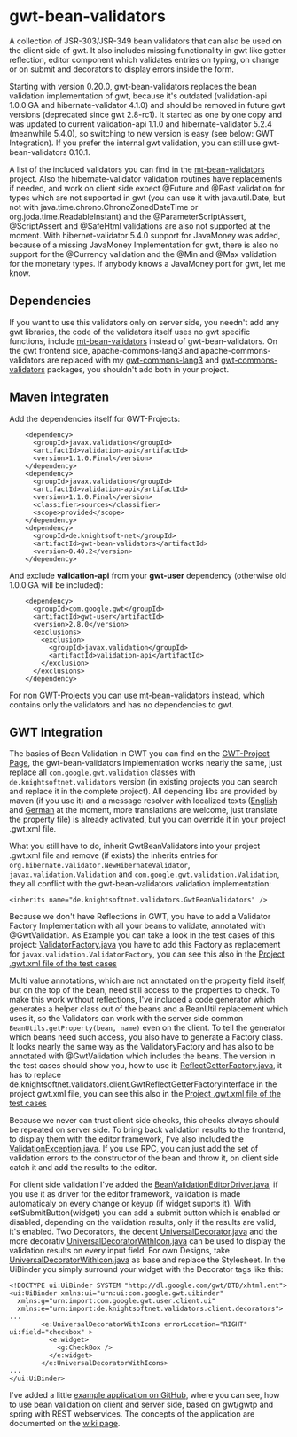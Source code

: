 gwt-bean-validators
===================

A collection of JSR-303/JSR-349 bean validators that can also be used on the client side of gwt. It also includes missing functionality in gwt like getter reflection, editor component which validates entries on typing, on change or on submit and decorators to display errors inside the form.

Starting with version 0.20.0, gwt-bean-validators replaces the bean validation implementation of gwt, because it's outdated (validation-api 1.0.0.GA and hibernate-validator 4.1.0) and should be removed in future gwt versions (deprecated since gwt 2.8-rc1). It started as one by one copy and was updated to current validation-api 1.1.0 and hibernate-validator 5.2.4 (meanwhile 5.4.0), so switching to new version is easy (see below: GWT Integration). If you prefer the internal gwt validation, you can still use gwt-bean-validators 0.10.1.

A list of the included validators you can find in the [mt-bean-validators](https://github.com/ManfredTremmel/mt-bean-validators) project. Also the hibernate-validator validation routines have replacements if needed, and work on client side expect @Future and @Past validation for types which are not supported in gwt (you can use it with java.util.Date, but not with java.time.chrono.ChronoZonedDateTime or org.joda.time.ReadableInstant) and the @ParameterScriptAssert, @ScriptAssert and @SafeHtml validations are also not supported at the moment. With hibernet-validator 5.4.0 support for JavaMoney was added, because of a missing JavaMoney Implementation for gwt, there is also no support for the @Currency validation and the @Min and @Max validation for the monetary types. If anybody knows a JavaMoney port for gwt, let me know.


Dependencies
------------
If you want to use this validators only on server side, you needn't add any gwt libraries, the code of the validators itself uses no gwt specific functions, include [mt-bean-validators](https://github.com/ManfredTremmel/mt-bean-validators) instead of gwt-bean-validators.
On the gwt frontend side, apache-commons-lang3 and apache-commons-validators are replaced with my [gwt-commons-lang3](https://github.com/ManfredTremmel/gwt-commons-lang3) and [gwt-commons-validators](https://github.com/ManfredTremmel/gwt-commons-validator) packages, you shouldn't add both in your project.

Maven integraten
----------------

Add the dependencies itself for GWT-Projects:

```
    <dependency>
      <groupId>javax.validation</groupId>
      <artifactId>validation-api</artifactId>
      <version>1.1.0.Final</version>
    </dependency>
    <dependency>
      <groupId>javax.validation</groupId>
      <artifactId>validation-api</artifactId>
      <version>1.1.0.Final</version>
      <classifier>sources</classifier>
      <scope>provided</scope>
    </dependency>
    <dependency>
      <groupId>de.knightsoft-net</groupId>
      <artifactId>gwt-bean-validators</artifactId>
      <version>0.40.2</version>
    </dependency>
```

And exclude **validation-api** from your **gwt-user** dependency (otherwise old 1.0.0.GA will be included):

```
    <dependency>
      <groupId>com.google.gwt</groupId>
      <artifactId>gwt-user</artifactId>
      <version>2.8.0</version>
      <exclusions>
        <exclusion>
          <groupId>javax.validation</groupId>
          <artifactId>validation-api</artifactId>
        </exclusion>
      </exclusions>
    </dependency>
```
For non GWT-Projects you can use [mt-bean-validators](https://github.com/ManfredTremmel/mt-bean-validators) instead, which contains only the validators and has no dependencies to gwt.

GWT Integration
---------------

The basics of Bean Validation in GWT you can find on the [GWT-Project Page](http://www.gwtproject.org/doc/latest/DevGuideValidation.html), the gwt-bean-validators implementation works nearly the same, just replace all `com.google.gwt.validation` classes with `de.knightsoftnet.validators` version (in existing projects you can search and replace it in the complete project). All depending libs are provided by maven (if you use it) and a message resolver with localized texts ([English](https://github.com/ManfredTremmel/mt-bean-validators/blob/master/src/main/resources/de/knightsoftnet/validators/client/ValidationMessages.properties) and [German](https://github.com/ManfredTremmel/mt-bean-validators/blob/master/src/main/resources/de/knightsoftnet/validators/client/ValidationMessages_de.properties) at the moment, more translations are welcome, just translate the property file) is already activated, but you can override it in your project .gwt.xml file.

What you still have to do, inherit GwtBeanValidators into your project .gwt.xml file and remove (if exists) the inherits entries for `org.hibernate.validator.NewHibernateValidator`, `javax.validation.Validation` and `com.google.gwt.validation.Validation`, they all conflict with the gwt-bean-validators validation implementation:

```
<inherits name="de.knightsoftnet.validators.GwtBeanValidators" />
```

Because we don't have Reflections in GWT, you have to add a Validator Factory Implementation with all your beans to validate, annotated with @GwtValidation. As Example you can take a look in the test cases of this project: [ValidatorFactory.java](https://github.com/ManfredTremmel/gwt-bean-validators/blob/master/src/test/java/de/knightsoftnet/validators/client/factories/ValidatorFactory.java) you have to add this Factory as replacement for `javax.validation.ValidatorFactory`, you can see this also in the [Project .gwt.xml file of the test cases](https://github.com/ManfredTremmel/gwt-bean-validators/blob/master/src/test/resources/de/knightsoftnet/validators/GwtBeanValidatorsJUnit.gwt.xml)

Multi value annotations, which are not annotated on the property field itself, but on the top of the bean, need still access to the properties to check. To make this work without reflections, I've included a code generator which generates a helper class out of the beans and a BeanUtil replacement which uses it, so the Validators can work with the server side common `BeanUtils.getProperty(bean, name)` even on the client. To tell the generator which beans need such access, you also have to generate a Factory class. It looks nearly the same way as the ValidatoryFactory and has also to be annotated with @GwtValidation which includes the beans. The version in the test cases should show you, how to use it: [ReflectGetterFactory.java](https://github.com/ManfredTremmel/gwt-bean-validators/blob/master/src/test/java/de/knightsoftnet/validators/client/factories/ReflectGetterFactory.java), it has to replace de.knightsoftnet.validators.client.GwtReflectGetterFactoryInterface in the project gwt.xml file, you can see this also in the [Project .gwt.xml file of the test cases](https://github.com/ManfredTremmel/gwt-bean-validators/blob/master/src/test/resources/de/knightsoftnet/validators/GwtBeanValidatorsJUnit.gwt.xml)

Because we never can trust client side checks, this checks always should be repeated on server side. To bring back validation results to the frontend, to display them with the editor framework, I've also included the [ValidationException.java](https://github.com/ManfredTremmel/gwt-bean-validators/blob/master/src/main/java/de/knightsoftnet/validators/shared/exceptions/ValidationException.java). If you use RPC, you can just add the set of validation errors to the constructor of the bean and throw it, on client side catch it and add the results to the editor.

For client side validation I've added the [BeanValidationEditorDriver.java](https://github.com/ManfredTremmel/gwt-bean-validators/blob/master/src/main/java/de/knightsoftnet/validators/client/editor/BeanValidationEditorDriver.java), if you use it as driver for the editor framework, validation is made automaticaly on every change or keyup (if widget suports it). With setSubmitButton(widget) you can add a submit button which is enabled or disabled, depending on the validation results, only if the results are valid, it's enabled.
Two Decorators, the decent [UniversalDecorator.java](https://github.com/ManfredTremmel/gwt-bean-validators/blob/master/src/main/java/de/knightsoftnet/validators/client/decorators/UniversalDecorator.java) and the more decorativ [UniversalDecoratorWithIcon.java](https://github.com/ManfredTremmel/gwt-bean-validators/blob/master/src/main/java/de/knightsoftnet/validators/client/decorators/UniversalDecoratorWithIcons.java) can be used to display the validation results on every input field. For own Designs, take [UniversalDecoratorWithIcon.java](https://github.com/ManfredTremmel/gwt-bean-validators/blob/master/src/main/java/de/knightsoftnet/validators/client/decorators/UniversalDecoratorWithIcons.java) as base and replace the Stylesheet. In the UiBinder you simply surround your widget with the Decorator tags like this:

```
<!DOCTYPE ui:UiBinder SYSTEM "http://dl.google.com/gwt/DTD/xhtml.ent">
<ui:UiBinder xmlns:ui="urn:ui:com.google.gwt.uibinder"
  xmlns:g="urn:import:com.google.gwt.user.client.ui"
  xmlns:e="urn:import:de.knightsoftnet.validators.client.decorators">
...
        <e:UniversalDecoratorWithIcons errorLocation="RIGHT" ui:field="checkbox" >
          <e:widget>
            <g:CheckBox />
          </e:widget>
        </e:UniversalDecoratorWithIcons>
...
</ui:UiBinder>
```

I've added a little [example application on GitHub](https://github.com/ManfredTremmel/gwt-bean-validators-example), where you can see, how to use bean validation on client and server side, based on gwt/gwtp and spring with REST webservices. The concepts of the application are documented on the [wiki page](https://github.com/ManfredTremmel/gwt-bean-validators-example/wiki).
